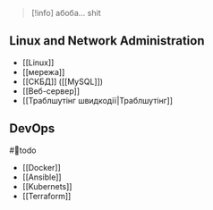 > [!info] абоба... shit

## Linux and Network Administration

- [[Linux]]
- [[мережа]]
- [[СКБД]] ([[MySQL]])
- [[Веб-сервер]]
- [[Траблшутінг швидкодії|Траблшутінг]]

## DevOps
#🌱todo 

- [[Docker]]
- [[Ansible]]
- [[Kubernets]]
- [[Terraform]]